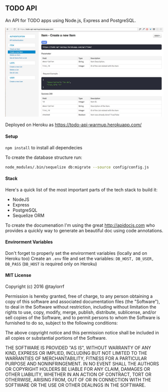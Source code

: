 TODO API
--------
An API for TODO apps using Node.js, Express and PostgreSQL.

![API page](https://raw.githubusercontent.com/taylorrf/todo_api/master/public/img/ToDo_API.jpg)

Deployed on Heroku as https://todo-api-warmup.herokuapp.com/

#### Setup
`npm install` to install all dependecies

To create the database structure run:
```sh
node_modules/.bin/sequelize db:migrate --source config/config.js
````

#### Stack
Here's a quick list of the most important parts of the tech stack to build it:
- NodeJS
- Express
- PostgreSQL
- Sequelize ORM

To create the documenation I'm using the great http://apidocjs.com who provides a quickly way to generate an beautiful doc using code annotations.


#### Envirorment Variables
Don't forget to properly set the envirorment variables (locally and on Heroku too)
Create an `.env` file and set the variables:
`DB_HOST, DB_USER, DB_PASS` (`DB_HOST` is required only on Heroku)




#### MIT License

Copyright (c) 2016 @taylorrf

Permission is hereby granted, free of charge, to any person obtaining a copy
of this software and associated documentation files (the "Software"), to deal
in the Software without restriction, including without limitation the rights
to use, copy, modify, merge, publish, distribute, sublicense, and/or sell
copies of the Software, and to permit persons to whom the Software is
furnished to do so, subject to the following conditions:

The above copyright notice and this permission notice shall be included in all
copies or substantial portions of the Software.

THE SOFTWARE IS PROVIDED "AS IS", WITHOUT WARRANTY OF ANY KIND, EXPRESS OR
IMPLIED, INCLUDING BUT NOT LIMITED TO THE WARRANTIES OF MERCHANTABILITY,
FITNESS FOR A PARTICULAR PURPOSE AND NONINFRINGEMENT. IN NO EVENT SHALL THE
AUTHORS OR COPYRIGHT HOLDERS BE LIABLE FOR ANY CLAIM, DAMAGES OR OTHER
LIABILITY, WHETHER IN AN ACTION OF CONTRACT, TORT OR OTHERWISE, ARISING FROM,
OUT OF OR IN CONNECTION WITH THE SOFTWARE OR THE USE OR OTHER DEALINGS IN THE
SOFTWARE.
